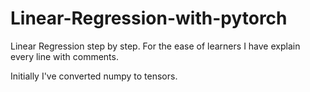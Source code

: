 # Linear-Regression-with-pytorch

Linear Regression step by step.
For the ease of learners I have explain every line with comments.

Initially I've converted numpy to tensors.
